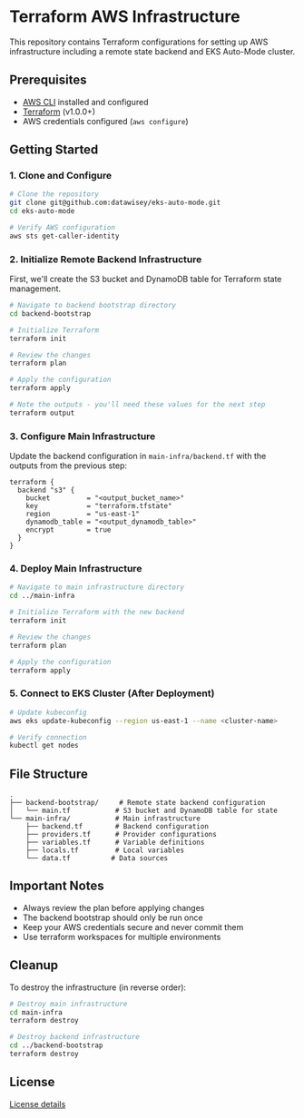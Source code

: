 # Terraform AWS Infrastructure

This repository contains Terraform configurations for setting up AWS infrastructure including a remote state backend and EKS Auto-Mode cluster.

## Prerequisites

- [AWS CLI](https://aws.amazon.com/cli/) installed and configured
- [Terraform](https://www.terraform.io/downloads.html) (v1.0.0+)
- AWS credentials configured (`aws configure`)

## Getting Started

### 1. Clone and Configure

```bash
# Clone the repository
git clone git@github.com:datawisey/eks-auto-mode.git
cd eks-auto-mode

# Verify AWS configuration
aws sts get-caller-identity
```

### 2. Initialize Remote Backend Infrastructure

First, we'll create the S3 bucket and DynamoDB table for Terraform state management.

```bash
# Navigate to backend bootstrap directory
cd backend-bootstrap

# Initialize Terraform
terraform init

# Review the changes
terraform plan

# Apply the configuration
terraform apply

# Note the outputs - you'll need these values for the next step
terraform output
```

### 3. Configure Main Infrastructure

Update the backend configuration in `main-infra/backend.tf` with the outputs from the previous step:

```hcl
terraform {
  backend "s3" {
    bucket         = "<output_bucket_name>"
    key            = "terraform.tfstate"
    region         = "us-east-1"
    dynamodb_table = "<output_dynamodb_table>"
    encrypt        = true
  }
}
```

### 4. Deploy Main Infrastructure

```bash
# Navigate to main infrastructure directory
cd ../main-infra

# Initialize Terraform with the new backend
terraform init

# Review the changes
terraform plan

# Apply the configuration
terraform apply
```

### 5. Connect to EKS Cluster (After Deployment)

```bash
# Update kubeconfig
aws eks update-kubeconfig --region us-east-1 --name <cluster-name>

# Verify connection
kubectl get nodes
```

## File Structure

```
.
├── backend-bootstrap/     # Remote state backend configuration
│   └── main.tf           # S3 bucket and DynamoDB table for state
└── main-infra/           # Main infrastructure
    ├── backend.tf        # Backend configuration
    ├── providers.tf      # Provider configurations
    ├── variables.tf      # Variable definitions
    ├── locals.tf         # Local variables
    └── data.tf          # Data sources
```

## Important Notes

- Always review the plan before applying changes
- The backend bootstrap should only be run once
- Keep your AWS credentials secure and never commit them
- Use terraform workspaces for multiple environments

## Cleanup

To destroy the infrastructure (in reverse order):

```bash
# Destroy main infrastructure
cd main-infra
terraform destroy

# Destroy backend infrastructure
cd ../backend-bootstrap
terraform destroy
```


## License

[License details](LICENSE)
